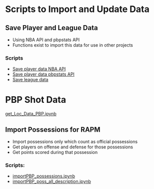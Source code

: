 # Scripts to Import and Update Data

## Save Player and League Data
- Using NBA API and pbpstats API
- Functions exist to import this data for use in other projects
### Scripts
- [Save player data NBA API](./players_season.ipynb)
- [Save player data pbpstats API](./pbp_get_all_players_for_league.ipynb)
- [Save league data](./save_nba_teams.ipynb)

# PBP Shot Data
[get_Loc_Data_PBP.ipynb](./get_Loc_Data_PBP.ipynb)

## Import Possessions for RAPM
- Import possessions only which count as official possessions
- Get players on offense and defense for those possessions
- Get points scored during that possession

### Scripts:
- [importPBP_possessions.ipynb](./importPBP_possessions.ipynb)
- [importPBP_poss_all_description.ipynb](./importPBP_poss_all_description.ipynb)